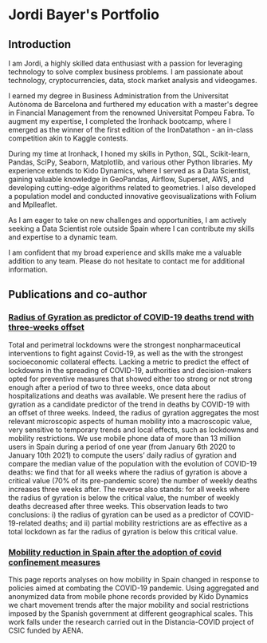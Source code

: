 # Jordi Bayer's Portfolio

## Introduction

I am Jordi, a highly skilled data enthusiast with a passion for leveraging technology to solve complex business problems. I am passionate about technology, cryptocurrencies, data, stock market analysis and videogames.

I earned my degree in Business Administration from the Universitat Autònoma de Barcelona and furthered my education with a master's degree in Financial Management from the renowned Universitat Pompeu Fabra. To augment my expertise, I completed the Ironhack bootcamp, where I emerged as the winner of the first edition of the IronDatathon - an in-class competition akin to Kaggle contests.

During my time at Ironhack, I honed my skills in Python, SQL, Scikit-learn, Pandas, SciPy, Seaborn, Matplotlib, and various other Python libraries. My experience extends to Kido Dynamics, where I served as a Data Scientist, gaining valuable knowledge in GeoPandas, Airflow, Superset, AWS, and developing cutting-edge algorithms related to geometries. I also developed a population model and conducted innovative geovisualizations with Folium and Mplleaflet.

As I am eager to take on new challenges and opportunities, I am actively seeking a Data Scientist role outside Spain where I can contribute my skills and expertise to a dynamic team.

I am confident that my broad experience and skills make me a valuable addition to any team.
Please do not hesitate to contact me for additional information.

## Publications and co-author

### [Radius of Gyration as predictor of COVID-19 deaths trend with three-weeks offset](https://www.medrxiv.org/content/10.1101/2021.01.30.21250708v1.article-info)

Total and perimetral lockdowns were the strongest nonpharmaceutical interventions to fight against Covid-19, as well as the with the strongest socioeconomic collateral effects. Lacking a metric to predict the effect of lockdowns in the spreading of COVID-19, authorities and decision-makers opted for preventive measures that showed either too strong or not strong enough after a period of two to three weeks, once data about hospitalizations and deaths was available. We present here the radius of gyration as a candidate predictor of the trend in deaths by COVID-19 with an offset of three weeks. Indeed, the radius of gyration aggregates the most relevant microscopic aspects of human mobility into a macroscopic value, very sensitive to temporary trends and local effects, such as lockdowns and mobility restrictions. We use mobile phone data of more than 13 million users in Spain during a period of one year (from January 6th 2020 to January 10th 2021) to compute the users’ daily radius of gyration and compare the median value of the population with the evolution of COVID-19 deaths: we find that for all weeks where the radius of gyration is above a critical value (70% of its pre-pandemic score) the number of weekly deaths increases three weeks after. The reverse also stands: for all weeks where the radius of gyration is below the critical value, the number of weekly deaths decreased after three weeks. This observation leads to two conclusions: i) the radius of gyration can be used as a predictor of COVID-19-related deaths; and ii) partial mobility restrictions are as effective as a total lockdown as far the radius of gyration is below this critical value.

### [Mobility reduction in Spain after the adoption of covid confinement measures](https://analytics.ifisc.uib-csic.es/en/covid-19-response/)

This page reports analyses on how mobility in Spain changed in response to policies aimed at combating the COVID-19 pandemic. Using aggregated and anonymized data from mobile phone records provided by Kido Dynamics we chart movement trends after the major mobility and social restrictions imposed by the Spanish government at different geographical scales. This work falls under the research carried out in the Distancia-COVID project of CSIC funded by AENA.